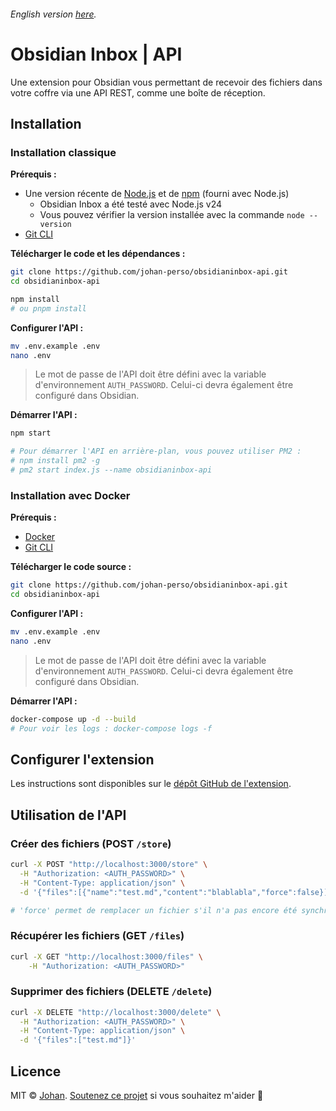 ###### English version [here](https://github.com/johan-perso/obsidianinbox-api/blob/main/README.md).

# Obsidian Inbox | API

Une extension pour Obsidian vous permettant de recevoir des fichiers dans votre coffre via une API REST, comme une boîte de réception.


## Installation

### Installation classique

**Prérequis :**

- Une version récente de [Node.js](https://nodejs.org/fr/download) et de [npm](https://nodejs.org/fr/download) (fourni avec Node.js)
	- Obsidian Inbox a été testé avec Node.js v24
	- Vous pouvez vérifier la version installée avec la commande `node --version`
- [Git CLI](https://git-scm.com/)

**Télécharger le code et les dépendances :**

```bash
git clone https://github.com/johan-perso/obsidianinbox-api.git
cd obsidianinbox-api

npm install
# ou pnpm install
```

**Configurer l'API :**

```bash
mv .env.example .env
nano .env
```

> Le mot de passe de l'API doit être défini avec la variable d'environnement `AUTH_PASSWORD`. Celui-ci devra également être configuré dans Obsidian.

**Démarrer l'API :**

```bash
npm start

# Pour démarrer l'API en arrière-plan, vous pouvez utiliser PM2 :
# npm install pm2 -g
# pm2 start index.js --name obsidianinbox-api
```

### Installation avec Docker

**Prérequis :**

- [Docker](https://docs.docker.com/get-docker/)
- [Git CLI](https://git-scm.com/)

**Télécharger le code source :**

```bash
git clone https://github.com/johan-perso/obsidianinbox-api.git
cd obsidianinbox-api
```

**Configurer l'API :**

```bash
mv .env.example .env
nano .env
```

> Le mot de passe de l'API doit être défini avec la variable d'environnement `AUTH_PASSWORD`. Celui-ci devra également être configuré dans Obsidian.

**Démarrer l'API :**

```bash
docker-compose up -d --build
# Pour voir les logs : docker-compose logs -f
```

## Configurer l'extension

Les instructions sont disponibles sur le [dépôt GitHub de l'extension](https://github.com/johan-perso/obsidianinbox-extension).

## Utilisation de l'API

### Créer des fichiers (POST `/store`)

```bash
curl -X POST "http://localhost:3000/store" \
  -H "Authorization: <AUTH_PASSWORD>" \
  -H "Content-Type: application/json" \
  -d '{"files":[{"name":"test.md","content":"blablabla","force":false}]}'

# 'force' permet de remplacer un fichier s'il n'a pas encore été synchronisé dans le coffre.
```

### Récupérer les fichiers (GET `/files`)

```bash
curl -X GET "http://localhost:3000/files" \
	-H "Authorization: <AUTH_PASSWORD>"
```

### Supprimer des fichiers (DELETE `/delete`)

```bash
curl -X DELETE "http://localhost:3000/delete" \
  -H "Authorization: <AUTH_PASSWORD>" \
  -H "Content-Type: application/json" \
  -d '{"files":["test.md"]}'
```

## Licence

MIT © [Johan](https://johanstick.fr). [Soutenez ce projet](https://johanstick.fr/#donate) si vous souhaitez m'aider 💙
